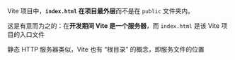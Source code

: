 Vite 项目中，**`index.html` 在项目最外层**而不是在 `public` 文件夹内。

这是有意而为之的：在**开发期间 Vite 是一个服务器**，而 `index.html` 是该 Vite 项目的入口文件

静态 HTTP 服务器类似，Vite 也有 “根目录” 的概念，即服务文件的位置